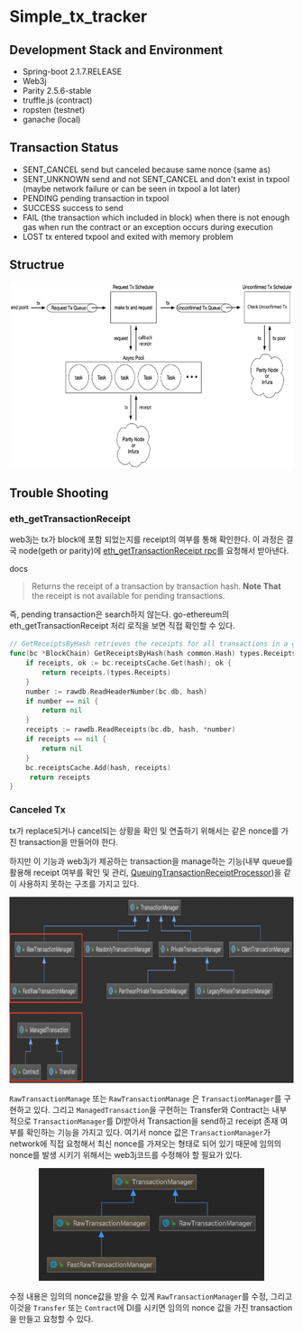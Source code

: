# Simple_tx_tracker

## Development Stack and Environment
- Spring-boot 2.1.7.RELEASE
- Web3j
- Parity 2.5.6-stable
- truffle.js (contract)
- ropsten (testnet) 
- ganache (local) 

## Transaction Status
- SENT_CANCEL
send but canceled because same nonce (same as)  
- SENT_UNKNOWN
send and not SENT_CANCEL and don't exist in txpool (maybe network failure or can be seen in txpool a lot later)
- PENDING
pending transaction in txpool  
- SUCCESS
success to send  
- FAIL
(the transaction which included in block) when there is not enough gas when run the contract or an exception occurs during execution  
- LOST
tx entered txpool and exited with memory problem

## Structrue

<p align="center">
    	<img src="./img/simple_tx_tracker_structure.png" width="800" height="330"></img>
	
</p>


## Trouble Shooting
### eth_getTransactionReceipt
web3j는 tx가 block에 포함 되었는지를 receipt의 여부를 통해 확인한다. 이 과정은 결국 node(geth or parity)에 [eth_getTransactionReceipt rpc](https://github.com/ethereum/wiki/wiki/JSON-RPC#eth_gettransactionreceipt)를 요청해서 받아낸다. 

docs
> Returns the receipt of a transaction by transaction hash.
**Note That** the receipt is not available for pending transactions.

즉, pending transaction은 search하지 않는다.
go-ethereum의 eth_getTransactionReceipt 처리 로직을 보면 직접 확인할 수 있다.
```go
// GetReceiptsByHash retrieves the receipts for all transactions in a given block.
func(bc *BlockChain) GetReceiptsByHash(hash common.Hash) types.Receipts {
	if receipts, ok := bc.receiptsCache.Get(hash); ok {
		return receipts.(types.Receipts)
	}
	number := rawdb.ReadHeaderNumber(bc.db, hash)
	if number == nil {
		return nil
	}
	receipts := rawdb.ReadReceipts(bc.db, hash, *number)
	if receipts == nil {
		return nil
	}
	bc.receiptsCache.Add(hash, receipts)
	 return receipts
}
```

### Canceled Tx

tx가 replace되거나 cancel되는 상황을 확인 및 연출하기 위해서는 같은 nonce를 가진 transaction을 만들어야 한다.

하지만 이 기능과 web3j가 제공하는 transaction을 manage하는 기능(내부 queue를 활용해 receipt 여부를 확인 및 관리, [QueuingTransactionReceiptProcessor](https://github.com/web3j/web3j/blob/master/core/src/main/java/org/web3j/tx/response/QueuingTransactionReceiptProcessor.java))을 같이 사용하지 못하는 구조를 가지고 있다.

<p align="center">
    	<img src="./img/web3j_org.web3j.tx_class_diagram.png" width="800" height="330"></img>
</p>

`RawTransactionManage` 또는 `RawTransactionManage` 은 `TransactionManager`를 구현하고 있다.
그리고 `ManagedTransaction`을 구현하는 Transfer와 Contract는 내부적으로 `TransactionManager`를 DI받아서 Transaction을 send하고 receipt 존재 여부를 확인하는 기능을 가지고 있다.
여기서 nonce 값은 `TransactionManager`가 network에 직접 요청해서 최신 nonce를 가져오는 형태로 되어 있기 때문에 임의의 nonce를 발생 시키기 위해서는 web3j코드를 수정해야 할 필요가 있다.

<p align="center">
    	<img src="./img/web3j_org.web3j.tx_transactionManager.png" width="400" height="200"></img>
</p>

수정 내용은 임의의 nonce값을 받을 수 있게 `RawTransactionManager`를 수정, 그리고 이것을 `Transfer` 또는 `Contract`에 DI를 시키면 임의의 nonce 값을 가진 transaction을 만들고 요청할 수 있다.

